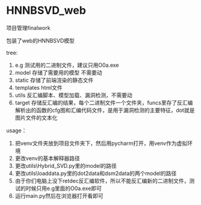# HNNBSVD_web
项目管理finalwork

包装了web的HNNBSVD模型

tree:
1. e.g 测试用的二进制文件，建议只用O0a.exe
2. model 存储了需要用的模型 不需要动
3. static 存储了前端渲染的静态文件
4. templates html文件
5. utils 反汇编脚本、模型加载、漏洞检测，不需要动
6. target 存储反汇编的结果，每个二进制文件一个文件夹，funcs里存了反汇编解析出的函数的cfg图和汇编代码文件，是用于漏洞检测的主要特征，dot就是图片文件的文本化

usage：
1. 把venv文件夹放到项目文件夹下，然后用pycharm打开，用venv作为虚拟环境
2. 更改venv的基本解释器路径
3. 更改utils\\Hybrid_SVD.py里的model的路径
4. 更改utils\\loaddata.py里的dot2data和dsm2data的两个model的路径
5. 由于你们电脑上没下retdec反汇编软件，所以不能反汇编新的二进制文件，测试的时候只用e.g里面的O0a.exe即可
6. 运行main.py然后在浏览器打开看即可
